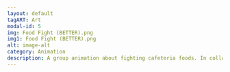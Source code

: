 ```yaml
---
layout: default
tagART: Art
modal-id: 5
img: Food Fight (BETTER).png
img1: Food Fight (BETTER).png
alt: image-alt
category: Animation
description: A group animation about fighting cafeteria foods. In collaboration with Valerie Matula, Erica Poon, and Rhett Shepherd for the Michigan Animaton Club. Made with Krita and Adobe After Effects. <p><a href = https://drive.google.com/file/d/1oRD1iZ0ugF53YCSkPm1FevbPln8MPIRT/view?usp=sharing> Video Link </a></p>
---
```

